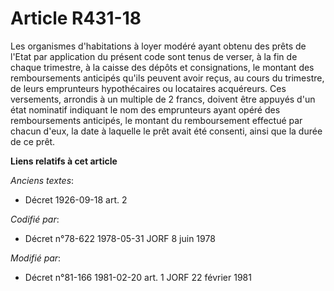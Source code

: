 # Article R431-18

Les organismes d'habitations à loyer modéré ayant obtenu des prêts de l'Etat par application du présent code sont tenus de
verser, à la fin de chaque trimestre, à la caisse des dépôts et consignations, le montant des remboursements anticipés qu'ils
peuvent avoir reçus, au cours du trimestre, de leurs emprunteurs hypothécaires ou locataires acquéreurs. Ces versements,
arrondis à un multiple de 2 francs, doivent être appuyés d'un état nominatif indiquant le nom des emprunteurs ayant opéré des
remboursements anticipés, le montant du remboursement effectué par chacun d'eux, la date à laquelle le prêt avait été
consenti, ainsi que la durée de ce prêt.

**Liens relatifs à cet article**

_Anciens textes_:

  - Décret  1926-09-18 art. 2

_Codifié par_:

  - Décret n°78-622 1978-05-31 JORF 8 juin 1978

_Modifié par_:

  - Décret n°81-166 1981-02-20 art. 1 JORF 22 février 1981
